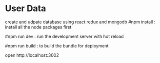 # User Data
create and udpate database using react redux and mongodb
#npm install :
install all the node packages first 

#npm run dev :
run the development server with hot reload

#npm run build :
to build the bundle for deployment

open http://localhost:3002
